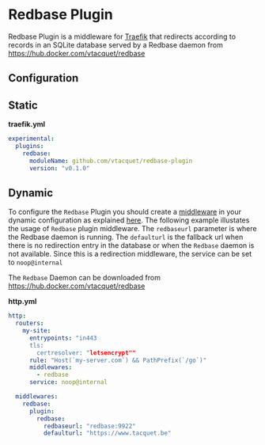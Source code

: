 # Redbase Plugin

Redbase Plugin is a middleware for [Traefik](https://github.com/traefik/traefik) that redirects according to records in an SQLite database served by a Redbase daemon from https://hub.docker.com/vtacquet/redbase

## Configuration

## Static

**traefik.yml**
```yaml
experimental:
  plugins:
    redbase:
      moduleName: github.com/vtacquet/redbase-plugin
      version: "v0.1.0"
```

## Dynamic

To configure the `Redbase` Plugin you should create a [middleware](https://docs.traefik.io/middlewares/overview/) in 
your dynamic configuration as explained [here](https://docs.traefik.io/middlewares/overview/). The following example illustates
the usage of `Redbase` plugin middleware. The `redbaseurl` parameter is where the Redbase daemon is running. The `defaulturl` is 
the fallback url when there is no redirection entry in the database or when the `Redbase` daemon is not available. Since this is
a redirection middleware, the service can be set to `noop@internal`

The `Redbase` Daemon can be downloaded from https://hub.docker.com/vtacquet/redbase

**http.yml**
```yaml
http:
  routers:
    my-site:
      entrypoints: "in443
      tls:
        certresolver: "letsencrypt""
      rule: "Host(`my-server.com`) && PathPrefix(`/go`)"
      middlewares:
        - redbase
      service: noop@internal

  middlewares:
    redbase:
      plugin:
        redbase:
          redbaseurl: "redbase:9922"
          defaulturl: "https://www.tacquet.be"
```
